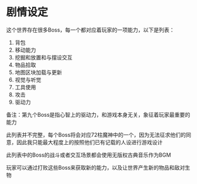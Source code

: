 # 剧情设定

这个世界存在很多Boss，每一个都对应着玩家的一项能力，以下是列表：

1. 背包
2. 移动能力
3. 挖掘和放置和与摆设交互
4. 物品拾取
5. 地图区块加载与更新
6. 视觉与听觉
7. 工具使用
8. 攻击
9. 驱动力

备注：第九个Boss是指心智上的驱动力，和游戏本身无关，象征着玩家最重要的能力

此列表并不完整，每个Boss将会对应72柱魔神中的一个，因为无法征求他们的同意，因此我只能最大程度上的按照他们已有记载的人设进行游戏设计

此列表中的Boss的战斗或者交互场景都会使用无版权古典音乐作为BGM

玩家可以通过打败这些Boss来获取新的能力，以及让世界产生新的物品和敌对生物
